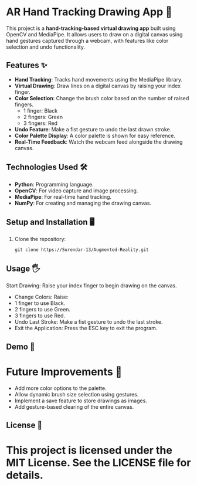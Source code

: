 # AR Hand Tracking Drawing App 🎨

This project is a **hand-tracking-based virtual drawing app** built using OpenCV and MediaPipe. It allows users to draw on a digital canvas using hand gestures captured through a webcam, with features like color selection and undo functionality.

## Features ✨

- **Hand Tracking**: Tracks hand movements using the MediaPipe library.
- **Virtual Drawing**: Draw lines on a digital canvas by raising your index finger.
- **Color Selection**: Change the brush color based on the number of raised fingers.
  - 1 finger: Black
  - 2 fingers: Green
  - 3 fingers: Red
- **Undo Feature**: Make a fist gesture to undo the last drawn stroke.
- **Color Palette Display**: A color palette is shown for easy reference.
- **Real-Time Feedback**: Watch the webcam feed alongside the drawing canvas.

## Technologies Used 🛠️

- **Python**: Programming language.
- **OpenCV**: For video capture and image processing.
- **MediaPipe**: For real-time hand tracking.
- **NumPy**: For creating and managing the drawing canvas.

## Setup and Installation 🖥️

1. Clone the repository:
   ```
   git clone https://Surendar-13/Augmented-Reality.git
## Usage 🖐️
Start Drawing: Raise your index finger to begin drawing on the canvas.
- Change Colors: Raise:
- 1 finger to use Black.
- 2 fingers to use Green.
- 3 fingers to use Red.
- Undo Last Stroke: Make a fist gesture to undo the last stroke.
- Exit the Application: Press the ESC key to exit the program.

## Demo 🎥

# Future Improvements 🚀
- Add more color options to the palette.
- Allow dynamic brush size selection using gestures.
- Implement a save feature to store drawings as images.
- Add gesture-based clearing of the entire canvas.
## License 📄
# This project is licensed under the MIT License. See the LICENSE file for details.
